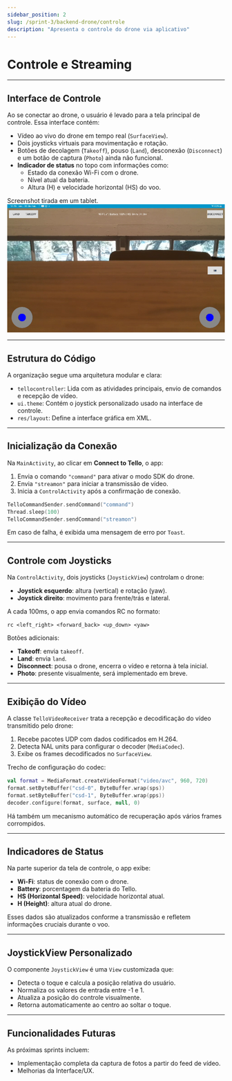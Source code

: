 ```yaml
---
sidebar_position: 2
slug: /sprint-3/backend-drone/controle
description: "Apresenta o controle do drone via aplicativo"
---
```


# Controle e Streaming
---

## Interface de Controle

Ao se conectar ao drone, o usuário é levado para a tela principal de controle. Essa interface contém:

- Vídeo ao vivo do drone em tempo real (`SurfaceView`).
- Dois joysticks virtuais para movimentação e rotação.
- Botões de decolagem (`Takeoff`), pouso (`Land`), desconexão (`Disconnect`) e um botão de captura (`Photo`) ainda não funcional.
- **Indicador de status** no topo com informações como:
  - Estado da conexão Wi-Fi com o drone.
  - Nível atual da bateria.
  - Altura (H) e velocidade horizontal (HS) do voo.

Screenshot tirada em um tablet.
![Interface de controle com vídeo ativo](../../../static/img/DroneApp/UI1/UIController.png)

---

## Estrutura do Código

A organização segue uma arquitetura modular e clara:

- `tellocontroller`: Lida com as atividades principais, envio de comandos e recepção de vídeo.
- `ui.theme`: Contém o joystick personalizado usado na interface de controle.
- `res/layout`: Define a interface gráfica em XML.

---

## Inicialização da Conexão

Na `MainActivity`, ao clicar em **Connect to Tello**, o app:

1. Envia o comando `"command"` para ativar o modo SDK do drone.
2. Envia `"streamon"` para iniciar a transmissão de vídeo.
3. Inicia a `ControlActivity` após a confirmação de conexão.

```kotlin
TelloCommandSender.sendCommand("command")
Thread.sleep(100)
TelloCommandSender.sendCommand("streamon")
````

Em caso de falha, é exibida uma mensagem de erro por `Toast`.

---

## Controle com Joysticks

Na `ControlActivity`, dois joysticks (`JoystickView`) controlam o drone:

* **Joystick esquerdo**: altura (vertical) e rotação (yaw).
* **Joystick direito**: movimento para frente/trás e lateral.

A cada 100ms, o app envia comandos RC no formato:

```
rc <left_right> <forward_back> <up_down> <yaw>
```

Botões adicionais:

* **Takeoff**: envia `takeoff`.
* **Land**: envia `land`.
* **Disconnect**: pousa o drone, encerra o vídeo e retorna à tela inicial.
* **Photo**: presente visualmente, será implementado em breve.

---

## Exibição do Vídeo

A classe `TelloVideoReceiver` trata a recepção e decodificação do vídeo transmitido pelo drone:

1. Recebe pacotes UDP com dados codificados em H.264.
2. Detecta NAL units para configurar o decoder (`MediaCodec`).
3. Exibe os frames decodificados no `SurfaceView`.

Trecho de configuração do codec:

```kotlin
val format = MediaFormat.createVideoFormat("video/avc", 960, 720)
format.setByteBuffer("csd-0", ByteBuffer.wrap(sps))
format.setByteBuffer("csd-1", ByteBuffer.wrap(pps))
decoder.configure(format, surface, null, 0)
```

Há também um mecanismo automático de recuperação após vários frames corrompidos.

---

## Indicadores de Status

Na parte superior da tela de controle, o app exibe:

* **Wi-Fi**: status de conexão com o drone.
* **Battery**: porcentagem da bateria do Tello.
* **HS (Horizontal Speed)**: velocidade horizontal atual.
* **H (Height)**: altura atual do drone.

Esses dados são atualizados conforme a transmissão e refletem informações cruciais durante o voo.

---

## JoystickView Personalizado

O componente `JoystickView` é uma `View` customizada que:

* Detecta o toque e calcula a posição relativa do usuário.
* Normaliza os valores de entrada entre -1 e 1.
* Atualiza a posição do controle visualmente.
* Retorna automaticamente ao centro ao soltar o toque.

---

## Funcionalidades Futuras

As próximas sprints incluem:

* Implementação completa da captura de fotos a partir do feed de vídeo.
* Melhorias da Interface/UX.

